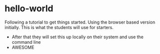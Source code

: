 # hello-world
Following a tutorial to get things started.
Using the browser based version initially.
This is what the students will use for starters.
 - After that they will set this up locally on their system and use the command line
 - AWESOME
